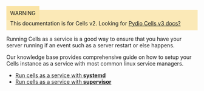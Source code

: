
<div style="background-color: #fbe9b7;font-size: 14px;">
<span style="background-color: #fae4a6;padding: 10px;">WARNING</span>
<span style="padding: 10px;display: inline-block;">This documentation is for Cells v2. Looking for <a href="https://pydio.com/en/docs/cells/v3/quick-start">Pydio Cells v3 docs?</a></span>
</div>




Running Cells as a service is a good way to ensure that you have your server running if an event such as a server restart or else happens.

Our knowledge base provides comprehensive guide on how to setup your Cells instance as a service with most common linux service managers.

- [Run cells as a service with **systemd**](/en/docs/kb/deployment/running-cells-service-systemd)
- [Run cells as a service with **supervisor**](/en/docs/kb/deployment/running-cells-service-supervisor)